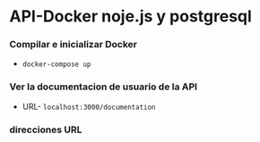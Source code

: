 # API-Docker noje.js y postgresql

### Compilar e inicializar Docker

* `docker-compose up`

### Ver la documentacion de usuario de la API

* URL- `localhost:3000/documentation`

### direcciones URL